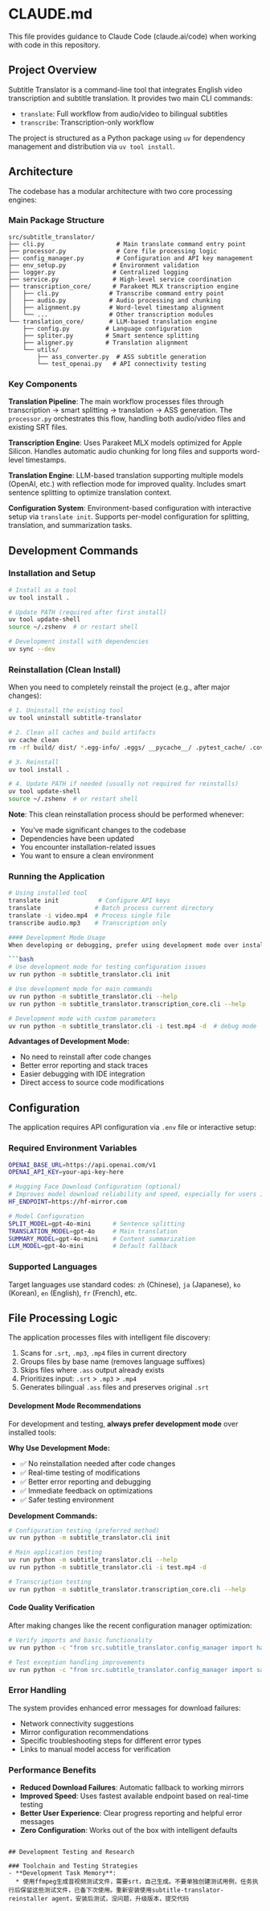 # CLAUDE.md

This file provides guidance to Claude Code (claude.ai/code) when working with code in this repository.

## Project Overview

Subtitle Translator is a command-line tool that integrates English video transcription and subtitle translation. It provides two main CLI commands:
- `translate`: Full workflow from audio/video to bilingual subtitles
- `transcribe`: Transcription-only workflow

The project is structured as a Python package using `uv` for dependency management and distribution via `uv tool install`.

## Architecture

The codebase has a modular architecture with two core processing engines:

### Main Package Structure
```
src/subtitle_translator/
├── cli.py                    # Main translate command entry point
├── processor.py              # Core file processing logic
├── config_manager.py         # Configuration and API key management
├── env_setup.py             # Environment validation
├── logger.py                # Centralized logging
├── service.py               # High-level service coordination
├── transcription_core/      # Parakeet MLX transcription engine
│   ├── cli.py              # Transcribe command entry point
│   ├── audio.py            # Audio processing and chunking
│   ├── alignment.py        # Word-level timestamp alignment
│   └── ...                 # Other transcription modules
└── translation_core/       # LLM-based translation engine
    ├── config.py          # Language configuration
    ├── spliter.py         # Smart sentence splitting
    ├── aligner.py         # Translation alignment
    └── utils/
        ├── ass_converter.py  # ASS subtitle generation
        └── test_openai.py   # API connectivity testing
```

### Key Components

**Translation Pipeline**: The main workflow processes files through transcription → smart splitting → translation → ASS generation. The `processor.py` orchestrates this flow, handling both audio/video files and existing SRT files.

**Transcription Engine**: Uses Parakeet MLX models optimized for Apple Silicon. Handles automatic audio chunking for long files and supports word-level timestamps.

**Translation Engine**: LLM-based translation supporting multiple models (OpenAI, etc.) with reflection mode for improved quality. Includes smart sentence splitting to optimize translation context.

**Configuration System**: Environment-based configuration with interactive setup via `translate init`. Supports per-model configuration for splitting, translation, and summarization tasks.

## Development Commands

### Installation and Setup
```bash
# Install as a tool
uv tool install .

# Update PATH (required after first install)
uv tool update-shell
source ~/.zshenv  # or restart shell

# Development install with dependencies
uv sync --dev
```

### Reinstallation (Clean Install)
When you need to completely reinstall the project (e.g., after major changes):

```bash
# 1. Uninstall the existing tool
uv tool uninstall subtitle-translator

# 2. Clean all caches and build artifacts
uv cache clean
rm -rf build/ dist/ *.egg-info/ .eggs/ __pycache__/ .pytest_cache/ .coverage src/**/__pycache__/ **/*.pyc

# 3. Reinstall
uv tool install .

# 4. Update PATH if needed (usually not required for reinstalls)
uv tool update-shell
source ~/.zshenv  # or restart shell
```

**Note**: This clean reinstallation process should be performed whenever:
- You've made significant changes to the codebase
- Dependencies have been updated
- You encounter installation-related issues
- You want to ensure a clean environment

### Running the Application
```bash
# Using installed tool
translate init           # Configure API keys
translate               # Batch process current directory
translate -i video.mp4  # Process single file
transcribe audio.mp3    # Transcription only

#### Development Mode Usage
When developing or debugging, prefer using development mode over installed tools:

```bash
# Use development mode for testing configuration issues
uv run python -m subtitle_translator.cli init

# Use development mode for main commands
uv run python -m subtitle_translator.cli --help
uv run python -m subtitle_translator.transcription_core.cli --help

# Development mode with custom parameters
uv run python -m subtitle_translator.cli -i test.mp4 -d  # debug mode
```

**Advantages of Development Mode:**
- No need to reinstall after code changes
- Better error reporting and stack traces
- Easier debugging with IDE integration
- Direct access to source code modifications

## Configuration

The application requires API configuration via `.env` file or interactive setup:

### Required Environment Variables
```bash
OPENAI_BASE_URL=https://api.openai.com/v1
OPENAI_API_KEY=your-api-key-here

# Hugging Face Download Configuration (optional)
# Improves model download reliability and speed, especially for users in China
HF_ENDPOINT=https://hf-mirror.com

# Model Configuration
SPLIT_MODEL=gpt-4o-mini      # Sentence splitting
TRANSLATION_MODEL=gpt-4o     # Main translation
SUMMARY_MODEL=gpt-4o-mini    # Content summarization
LLM_MODEL=gpt-4o-mini        # Default fallback
```

### Supported Languages
Target languages use standard codes: `zh` (Chinese), `ja` (Japanese), `ko` (Korean), `en` (English), `fr` (French), etc.

## File Processing Logic

The application processes files with intelligent file discovery:
1. Scans for `.srt`, `.mp3`, `.mp4` files in current directory
2. Groups files by base name (removes language suffixes)
3. Skips files where `.ass` output already exists
4. Prioritizes input: `.srt` > `.mp3` > `.mp4`
5. Generates bilingual `.ass` files and preserves original `.srt`

#### Development Mode Recommendations
For development and testing, **always prefer development mode** over installed tools:

**Why Use Development Mode:**
- ✅ No reinstallation needed after code changes
- ✅ Real-time testing of modifications
- ✅ Better error reporting and debugging
- ✅ Immediate feedback on optimizations
- ✅ Safer testing environment

**Development Commands:**
```bash
# Configuration testing (preferred method)
uv run python -m subtitle_translator.cli init

# Main application testing
uv run python -m subtitle_translator.cli --help
uv run python -m subtitle_translator.cli -i test.mp4 -d

# Transcription testing
uv run python -m subtitle_translator.transcription_core.cli --help
```

#### Code Quality Verification
After making changes like the recent configuration manager optimization:

```bash
# Verify imports and basic functionality
uv run python -c "from src.subtitle_translator.config_manager import handle_user_abort, safe_prompt; print('✅ Decorator pattern implemented successfully')"

# Test exception handling improvements
uv run python -c "from src.subtitle_translator.config_manager import safe_prompt_operation; print('✅ Code redundancy eliminated')"
```

### Error Handling

The system provides enhanced error messages for download failures:
- Network connectivity suggestions
- Mirror configuration recommendations
- Specific troubleshooting steps for different error types
- Links to manual model access for verification

### Performance Benefits

- **Reduced Download Failures**: Automatic fallback to working mirrors
- **Improved Speed**: Uses fastest available endpoint based on real-time testing
- **Better User Experience**: Clear progress reporting and helpful error messages
- **Zero Configuration**: Works out of the box with intelligent defaults
```

## Development Testing and Research

### Toolchain and Testing Strategies
- **Development Task Memory**:
  * 使用ffmpeg生成音视频测试文件，需要srt，自己生成。不要单独创建测试用例，任务执行后保留这些测试文件，已备下次使用。重新安装使用subtitle-translator-reinstaller agent，安装后测试，没问题，升级版本，提交代码